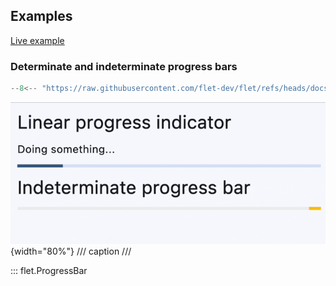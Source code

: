 ## Examples

[Live example](https://flet-controls-gallery.fly.dev/displays/progressbar)

### Determinate and indeterminate progress bars

```python
--8<-- "https://raw.githubusercontent.com/flet-dev/flet/refs/heads/docs/sdk/python/examples/controls/progress-bar/determinate-and-indeterminate.py"
```

![determinate-and-indeterminate](https://raw.githubusercontent.com/flet-dev/flet/docs/sdk/python/examples/python/controls/progress-bar/media/determinate-and-indeterminate.gif){width="80%"}
/// caption
///

::: flet.ProgressBar
